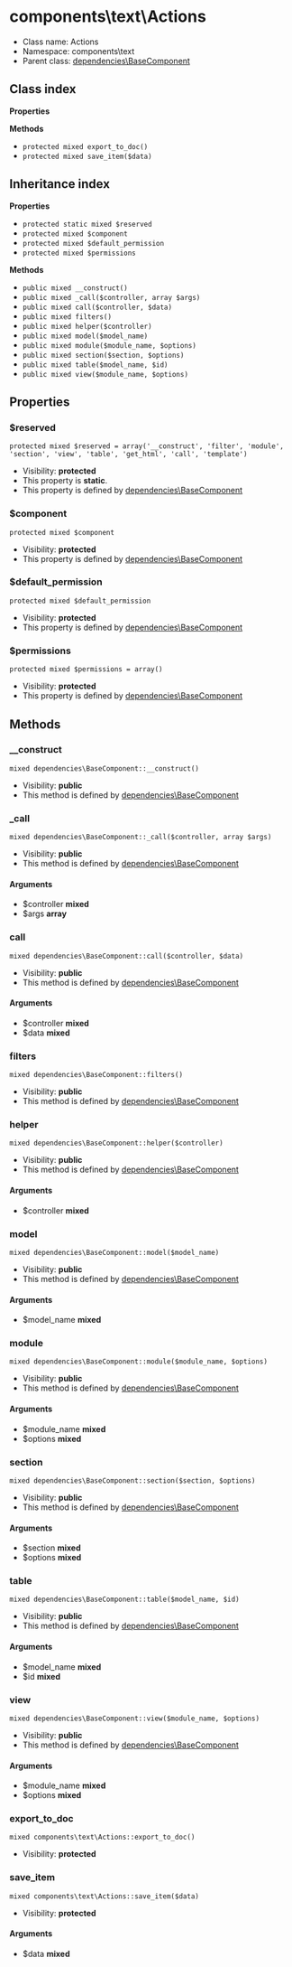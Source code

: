 # components\text\Actions






* Class name: Actions
* Namespace: components\text
* Parent class: [dependencies\BaseComponent](dependencies-BaseComponent)




## Class index

**Properties**

**Methods**
* `protected mixed export_to_doc()`
* `protected mixed save_item($data)`


## Inheritance index

**Properties**
* `protected static mixed $reserved`
* `protected mixed $component`
* `protected mixed $default_permission`
* `protected mixed $permissions`

**Methods**
* `public mixed __construct()`
* `public mixed _call($controller, array $args)`
* `public mixed call($controller, $data)`
* `public mixed filters()`
* `public mixed helper($controller)`
* `public mixed model($model_name)`
* `public mixed module($module_name, $options)`
* `public mixed section($section, $options)`
* `public mixed table($model_name, $id)`
* `public mixed view($module_name, $options)`



Properties
----------


### $reserved

```
protected mixed $reserved = array('__construct', 'filter', 'module', 'section', 'view', 'table', 'get_html', 'call', 'template')
```





* Visibility: **protected**
* This property is **static**.
* This property is defined by [dependencies\BaseComponent](dependencies-BaseComponent)


### $component

```
protected mixed $component
```





* Visibility: **protected**
* This property is defined by [dependencies\BaseComponent](dependencies-BaseComponent)


### $default_permission

```
protected mixed $default_permission
```





* Visibility: **protected**
* This property is defined by [dependencies\BaseComponent](dependencies-BaseComponent)


### $permissions

```
protected mixed $permissions = array()
```





* Visibility: **protected**
* This property is defined by [dependencies\BaseComponent](dependencies-BaseComponent)


Methods
-------


### __construct

```
mixed dependencies\BaseComponent::__construct()
```





* Visibility: **public**
* This method is defined by [dependencies\BaseComponent](dependencies-BaseComponent)



### _call

```
mixed dependencies\BaseComponent::_call($controller, array $args)
```





* Visibility: **public**
* This method is defined by [dependencies\BaseComponent](dependencies-BaseComponent)

#### Arguments

* $controller **mixed**
* $args **array**



### call

```
mixed dependencies\BaseComponent::call($controller, $data)
```





* Visibility: **public**
* This method is defined by [dependencies\BaseComponent](dependencies-BaseComponent)

#### Arguments

* $controller **mixed**
* $data **mixed**



### filters

```
mixed dependencies\BaseComponent::filters()
```





* Visibility: **public**
* This method is defined by [dependencies\BaseComponent](dependencies-BaseComponent)



### helper

```
mixed dependencies\BaseComponent::helper($controller)
```





* Visibility: **public**
* This method is defined by [dependencies\BaseComponent](dependencies-BaseComponent)

#### Arguments

* $controller **mixed**



### model

```
mixed dependencies\BaseComponent::model($model_name)
```





* Visibility: **public**
* This method is defined by [dependencies\BaseComponent](dependencies-BaseComponent)

#### Arguments

* $model_name **mixed**



### module

```
mixed dependencies\BaseComponent::module($module_name, $options)
```





* Visibility: **public**
* This method is defined by [dependencies\BaseComponent](dependencies-BaseComponent)

#### Arguments

* $module_name **mixed**
* $options **mixed**



### section

```
mixed dependencies\BaseComponent::section($section, $options)
```





* Visibility: **public**
* This method is defined by [dependencies\BaseComponent](dependencies-BaseComponent)

#### Arguments

* $section **mixed**
* $options **mixed**



### table

```
mixed dependencies\BaseComponent::table($model_name, $id)
```





* Visibility: **public**
* This method is defined by [dependencies\BaseComponent](dependencies-BaseComponent)

#### Arguments

* $model_name **mixed**
* $id **mixed**



### view

```
mixed dependencies\BaseComponent::view($module_name, $options)
```





* Visibility: **public**
* This method is defined by [dependencies\BaseComponent](dependencies-BaseComponent)

#### Arguments

* $module_name **mixed**
* $options **mixed**



### export_to_doc

```
mixed components\text\Actions::export_to_doc()
```





* Visibility: **protected**



### save_item

```
mixed components\text\Actions::save_item($data)
```





* Visibility: **protected**

#### Arguments

* $data **mixed**


